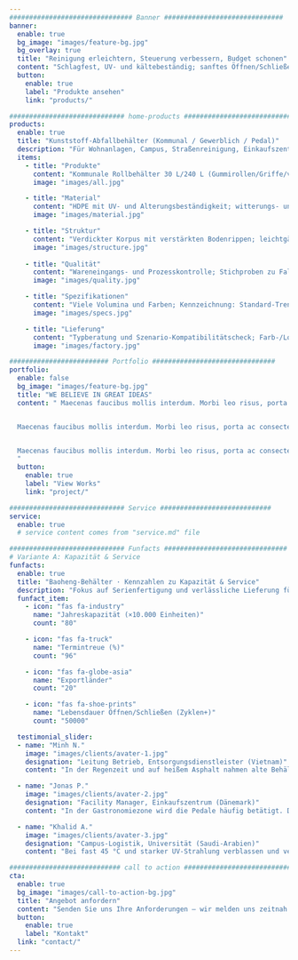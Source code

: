 ```yaml
---
############################### Banner ##############################
banner:
  enable: true
  bg_image: "images/feature-bg.jpg"
  bg_overlay: true
  title: "Reinigung erleichtern, Steuerung verbessern, Budget schonen"
  content: "Schlagfest, UV- und kältebeständig; sanftes Öffnen/Schließen reduziert Schäden und Austausch"
  button:
    enable: true
    label: "Produkte ansehen"
    link: "products/"

############################# home-products #################################
products:
  enable: true
  title: "Kunststoff-Abfallbehälter (Kommunal / Gewerblich / Pedal)"
  description: "Für Wohnanlagen, Campus, Straßenreinigung, Einkaufszentren und Haushalte. Robuste Behälter im Spritz- oder Rotationsguss, 30–240 L. Optionen: Pedaldeckel, geräuscharme Rollen, Trennpiktogramme, verstärkte Behälter."
  items:
    - title: "Produkte"
      content: "Kommunale Rollbehälter 30 L/240 L (Gummirollen/Griffe/verstärkter Rand; kompatibel mit gängigen Kippvorrichtungen); Schwingdeckel-, Trenn- und Medizinbehälter u. a."
      image: "images/all.jpg"

    - title: "Material"
      content: "HDPE mit UV- und Alterungsbeständigkeit; witterungs- und schlagfest, beständig gegen gängige Reinigungsmittel."
      image: "images/material.jpg"

    - title: "Struktur"
      content: "Verdickter Korpus mit verstärkten Bodenrippen; leichtgängiger Pedalmechanismus; dicht schließender Deckel zur Geruchshemmung."
      image: "images/structure.jpg"
    
    - title: "Qualität"
      content: "Wareneingangs- und Prozesskontrolle; Stichproben zu Fall/Stapeln/Tiefstoss; Bewitterungs- und Alterungstests; gezielte Verstärkung an Kraftzonen."
      image: "images/quality.jpg"

    - title: "Spezifikationen"
      content: "Viele Volumina und Farben; Kennzeichnung: Standard-Trennsymbole / kundenspezifisches Logo; Öffnung: Pedal / Griff / Schwingdeckel."
      image: "images/specs.jpg"

    - title: "Lieferung"
      content: "Typberatung und Szenario-Kompatibilitätscheck; Farb-/Logo-Anpassung mit Musterfreigabe; stabile Planung und Serienlieferung."
      image: "images/factory.jpg"

######################### Portfolio ###############################
portfolio:
  enable: false
  bg_image: "images/feature-bg.jpg"
  title: "WE BELIEVE IN GREAT IDEAS"
  content: " Maecenas faucibus mollis interdum. Morbi leo risus, porta ac consectetur ac, vestibulum at eros. Fusce dapibus, tellus ac cursus commodo, tortor mauris condimentum nibh, ut fermentum massa justo sit amet risus.


  Maecenas faucibus mollis interdum. Morbi leo risus, porta ac consectetur ac, vestibulum at eros. Fusce dapibus, tellus ac cursus commodo, tortor mauris condimentum nibh, ut fermentum massa justo sit amet risus.


  Maecenas faucibus mollis interdum. Morbi leo risus, porta ac consectetur ac, vestibulum at eros. Fusce dapibus, tellus ac cursus commodo, tortor mauris condimentum nibh, ut fermentum massa justo sit amet risus.
  "
  button:
    enable: true
    label: "View Works"
    link: "project/"

############################# Service ############################
service:
  enable: true
  # service content comes from "service.md" file

############################# Funfacts ###############################
# Variante A: Kapazität & Service
funfacts:
  enable: true
  title: "Baoheng-Behälter · Kennzahlen zu Kapazität & Service"
  description: "Fokus auf Serienfertigung und verlässliche Lieferung für kommunale und gewerbliche Behälter"
  funfact_item:
    - icon: "fas fa-industry"
      name: "Jahreskapazität (×10.000 Einheiten)"
      count: "80"

    - icon: "fas fa-truck"
      name: "Termintreue (%)"
      count: "96"

    - icon: "fas fa-globe-asia"
      name: "Exportländer"
      count: "20"

    - icon: "fas fa-shoe-prints"
      name: "Lebensdauer Öffnen/Schließen (Zyklen+)"
      count: "50000"

  testimonial_slider:
  - name: "Minh N."
    image: "images/clients/avater-1.jpg"
    designation: "Leitung Betrieb, Entsorgungsdienstleister (Vietnam)"
    content: "In der Regenzeit und auf heißem Asphalt nahmen alte Behälter Wasser auf, Deckel verzogen sich. Mit Baoheng 240 L ist die Deckeldichtung besser; nach Starkregen sammelt sich kaum Wasser. Das Einhängen an Kippvorrichtungen läuft sauber – die Frühabfuhr ist stabiler und leiser. Über zwei Saisons sank die Bruchquote deutlich, Ersatzteile kommen rechtzeitig."

  - name: "Jonas P."
    image: "images/clients/avater-2.jpg"
    designation: "Facility Manager, Einkaufszentrum (Dänemark)"
    content: "In der Gastronomiezone wird die Pedale häufig betätigt. Die 30/45/60 L-Behälter laufen weich und kommen sauber zurück; die Soft-Close-Variante ist nachts leiser. Glatte Innenwände, tägliche alkalische Reinigung problemlos. Nach Monaten sind die Scharniere noch straff, der Austauschbedarf ist deutlich geringer als zuvor."

  - name: "Khalid A."
    image: "images/clients/avater-3.jpg"
    designation: "Campus-Logistik, Universität (Saudi-Arabien)"
    content: "Bei fast 45 °C und starker UV-Strahlung verblassen und verformen Standardbehälter. Baoheng 120/240 L hielten über ein Semester Farbe und Steifigkeit; Rollen laufen auch auf heißem Boden gut. Trennaufkleber und Logos haften fest für Inspektion und Asset-Management; Sammelnachlieferungen kamen pünktlich."

############################ call to action ###########################
cta:
  enable: true
  bg_image: "images/call-to-action-bg.jpg"
  title: "Angebot anfordern"
  content: "Senden Sie uns Ihre Anforderungen – wir melden uns zeitnah."
  button:
    enable: true
    label: "Kontakt"
  link: "contact/"
---
```

